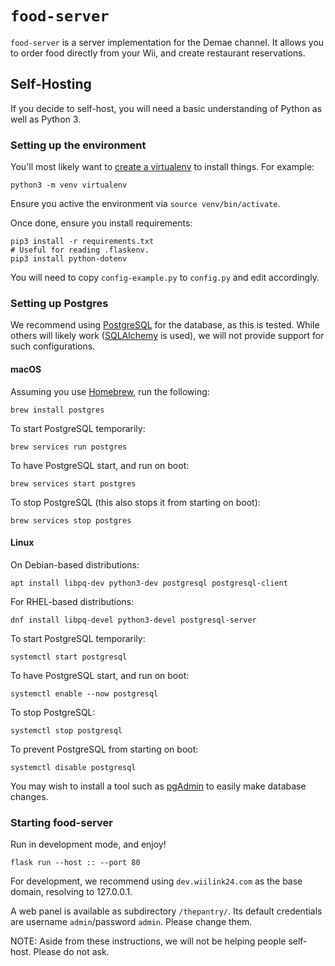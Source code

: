 # `food-server`
`food-server` is a server implementation for the Demae channel. It allows you to order food directly from your Wii, and create restaurant reservations.

## Self-Hosting
If you decide to self-host, you will need a basic understanding of Python as well as Python 3.

### Setting up the environment
You'll most likely want to [create a virtualenv](https://docs.python.org/3/library/venv.html) to install things. For example:
```
python3 -m venv virtualenv
```
Ensure you active the environment via `source venv/bin/activate`.

Once done, ensure you install requirements:
```
pip3 install -r requirements.txt
# Useful for reading .flaskenv.
pip3 install python-dotenv
```

You will need to copy `config-example.py` to `config.py` and edit accordingly.

### Setting up Postgres
We recommend using [PostgreSQL](https://postgresql.org) for the database, as this is tested.
While others will likely work ([SQLAlchemy](https://www.sqlalchemy.org) is used), we will not provide support for such configurations.

#### macOS
Assuming you use [Homebrew](https://brew.sh), run the following:
```
brew install postgres
```

To start PostgreSQL temporarily:
```
brew services run postgres
```
To have PostgreSQL start, and run on boot:
```
brew services start postgres
```

To stop PostgreSQL (this also stops it from starting on boot):
```
brew services stop postgres
```

#### Linux

On Debian-based distributions:
```
apt install libpq-dev python3-dev postgresql postgresql-client
```

For RHEL-based distributions:
```
dnf install libpq-devel python3-devel postgresql-server
```

To start PostgreSQL temporarily:
```
systemctl start postgresql
```

To have PostgreSQL start, and run on boot:
```
systemctl enable --now postgresql
```

To stop PostgreSQL:
```
systemctl stop postgresql
```

To prevent PostgreSQL from starting on boot:
```
systemctl disable postgresql
```

You may wish to install a tool such as [pgAdmin](https://www.pgadmin.org/) to easily make database changes.

### Starting food-server
Run in development mode, and enjoy!
```
flask run --host :: --port 80
```

For development, we recommend using `dev.wiilink24.com` as the base domain, resolving to 127.0.0.1.


A web panel is available as subdirectory `/thepantry/`. Its default credentials are username `admin`/password `admin`. Please change them.

NOTE: Aside from these instructions, we will not be helping people self-host. Please do not ask.
